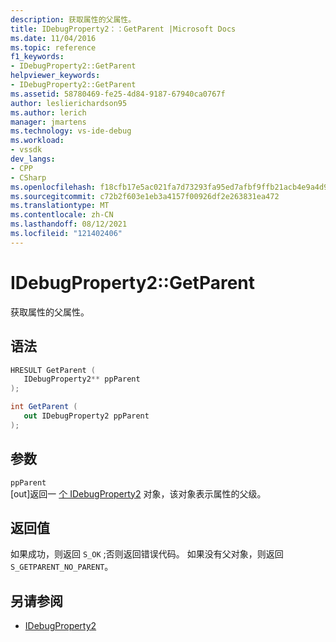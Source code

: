 ```yaml
---
description: 获取属性的父属性。
title: IDebugProperty2：：GetParent |Microsoft Docs
ms.date: 11/04/2016
ms.topic: reference
f1_keywords:
- IDebugProperty2::GetParent
helpviewer_keywords:
- IDebugProperty2::GetParent
ms.assetid: 58780469-fe25-4d84-9187-67940ca0767f
author: leslierichardson95
ms.author: lerich
manager: jmartens
ms.technology: vs-ide-debug
ms.workload:
- vssdk
dev_langs:
- CPP
- CSharp
ms.openlocfilehash: f18cfb17e5ac021fa7d73293fa95ed7afbf9ffb21acb4e9a4d910649d59c3caf
ms.sourcegitcommit: c72b2f603e1eb3a4157f00926df2e263831ea472
ms.translationtype: MT
ms.contentlocale: zh-CN
ms.lasthandoff: 08/12/2021
ms.locfileid: "121402406"
---
```

# <a name="idebugproperty2getparent"></a>IDebugProperty2::GetParent
获取属性的父属性。

## <a name="syntax"></a>语法

```cpp
HRESULT GetParent ( 
   IDebugProperty2** ppParent
);
```

```csharp
int GetParent ( 
   out IDebugProperty2 ppParent
);
```

## <a name="parameters"></a>参数
`ppParent`\
[out]返回一 [个 IDebugProperty2](../../../extensibility/debugger/reference/idebugproperty2.md) 对象，该对象表示属性的父级。

## <a name="return-value"></a>返回值
 如果成功，则返回 `S_OK` ;否则返回错误代码。 如果没有父对象，则返回 `S_GETPARENT_NO_PARENT`。

## <a name="see-also"></a>另请参阅
- [IDebugProperty2](../../../extensibility/debugger/reference/idebugproperty2.md)
